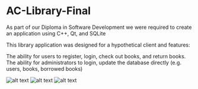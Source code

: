 # AC-Library-Final

As part of our Diploma in Software Development we were required to create an application using C++, Qt, and SQLite

This library application was designed for a hypothetical client and features:

The ability for users to register, login, check out books, and return books.
The ability for administrators to login, update the database directly (e.g. users, books, borrowed books)

![alt text](https://github.com/biggie9925/AC-Library-Final/blob/main/qt1.jpg?raw=true)
![alt text](https://github.com/biggie9925/AC-Library-Final/blob/main/qt2.jpg?raw=true)
![alt text](https://github.com/biggie9925/AC-Library-Final/blob/main/qt3.jpg?raw=true)
